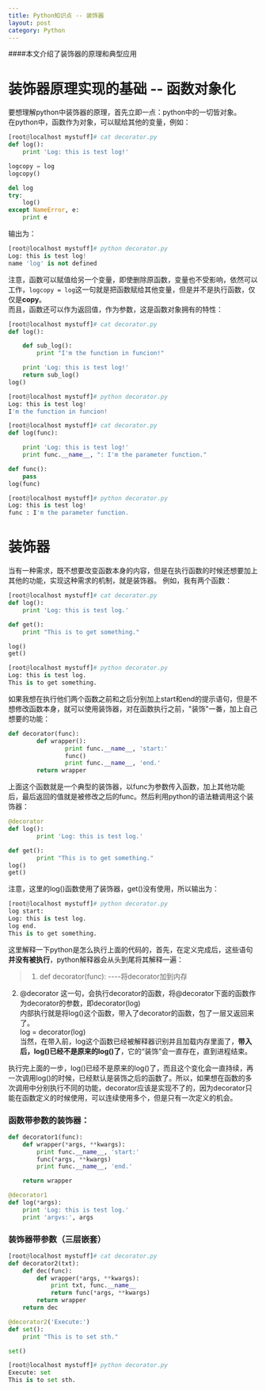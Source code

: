 ```yaml
---
title: Python知识点 -- 装饰器
layout: post
category: Python
---
```


####本文介绍了装饰器的原理和典型应用

# 装饰器原理实现的基础 -- 函数对象化
要想理解python中装饰器的原理，首先立即一点：python中的一切皆对象。  
在python中，函数作为对象，可以赋给其他的变量，例如：
```python
[root@localhost mystuff]# cat decorator.py
def log():
	print 'Log: this is test log!'

logcopy = log
logcopy()

del log
try:
	log()
except NameError, e:
	print e
```
输出为：
```python
[root@localhost mystuff]# python decorator.py 
Log: this is test log!
name 'log' is not defined
```
注意，函数可以赋值给另一个变量，即使删除原函数，变量也不受影响，依然可以工作，`logcopy = log`这一句就是把函数赋给其他变量，但是并不是执行函数，仅仅是**copy**。  
而且，函数还可以作为返回值，作为参数，这是函数对象拥有的特性：
```python
[root@localhost mystuff]# cat decorator.py 
def log():

	def sub_log():
		print "I'm the function in funcion!"

	print 'Log: this is test log!'
	return sub_log()
log()

[root@localhost mystuff]# python decorator.py 
Log: this is test log!
I'm the function in funcion!
```

```python
[root@localhost mystuff]# cat decorator.py 
def log(func):

	print 'Log: this is test log!'
	print func.__name__, ": I'm the parameter function."

def func():
	pass
log(func) 

[root@localhost mystuff]# python decorator.py 
Log: this is test log!
func : I'm the parameter function.
```
# 装饰器
当有一种需求，既不想要改变函数本身的内容，但是在执行函数的时候还想要加上其他的功能，实现这种需求的机制，就是装饰器。
例如，我有两个函数：
```python
[root@localhost mystuff]# cat decorator.py
def log():
	print 'Log: this is test log.'

def get():
	print "This is to get something."

log() 
get()

[root@localhost mystuff]# python decorator.py 
Log: this is test log.
This is to get something.
```
如果我想在执行他们两个函数之前和之后分别加上start和end的提示语句，但是不想修改函数本身，就可以使用装饰器，对在函数执行之前，"装饰"一番，加上自己想要的功能：
```python
def decorator(func):
        def wrapper():
                print func.__name__, 'start:'
                func()
                print func.__name__, 'end.'
        return wrapper
```
上面这个函数就是一个典型的装饰器，以func为参数传入函数，加上其他功能后，最后返回的值就是被修改之后的func。然后利用python的语法糖调用这个装饰器：
```python
@decorator
def log():
        print 'Log: this is test log.'

def get():
        print "This is to get something."
log()
get()
```
注意，这里的log()函数使用了装饰器，get()没有使用，所以输出为：
```python
[root@localhost mystuff]# python decorator.py 
log start:
Log: this is test log.
log end.
This is to get something.
```
这里解释一下python是怎么执行上面的代码的，首先，在定义完成后，这些语句**并没有被执行**，python解释器会从头到尾将其解释一遍：  
> 1. def decorator(func):   ----将decorator加到内存    
2. @decorator
	这一句，会执行decorator的函数，将@decorator下面的函数作为decorator的参数，即decorator(log)  
	内部执行就是将log()这个函数，带入了decorator的函数，包了一层又返回来了。  
	log = decorator(log)  
	当然，在带入前，log这个函数已经被解释器识别并且加载内存里面了，**带入后，log()已经不是原来的log()了**，它的“装饰”会一直存在，直到进程结束。  

执行完上面的一步，log()已经不是原来的log()了，而且这个变化会一直持续，再一次调用log()的时候，已经默认是装饰之后的函数了。所以，如果想在函数的多次调用中分别执行不同的功能，decorator应该是实现不了的，因为decorator只能在函数定义的时候使用，可以连续使用多个，但是只有一次定义的机会。

### 函数带参数的装饰器：
```python
def decorator1(func):
	def wrapper(*args, **kwargs):
		print func.__name__, 'start:'
		func(*args, **kwargs)
		print func.__name__, 'end.'

	return wrapper

@decorator1
def log(*args):
	print 'Log: this is test log.'
	print 'argvs:', args

```
### 装饰器带参数（三层嵌套）
```python
[root@localhost mystuff]# cat decorator.py 
def decorator2(txt):
	def dec(func):
		def wrapper(*args, **kwargs):
			print txt, func.__name__
			return func(*args, **kwargs)
		return wrapper
	return dec

@decorator2('Execute:')
def set():
	print "This is to set sth."

set()

[root@localhost mystuff]# python decorator.py
Execute: set
This is to set sth.
```
